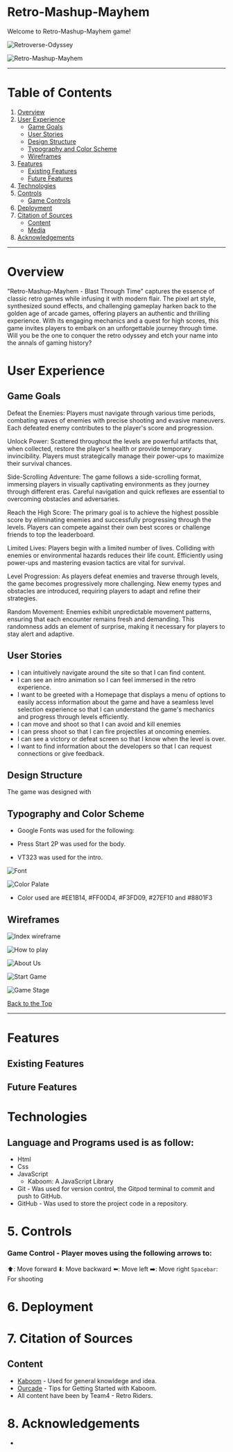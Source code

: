 # Retro-Mashup-Mayhem

Welcome to Retro-Mashup-Mayhem game!

![Retroverse-Odyssey](./READMEimages/imiresponsive-image.png)


 ![Retro-Mashup-Mayhem](./READMEimages/imiresponsive-image.png)     


 ***                                    



# Table of Contents

1. [Overview](#overview)
2. [User Experience](#user-experience)
    - [Game Goals](#game-goals)
    - [User Stories](#user-stories)
    - [Design Structure](#design-structure)
    - [Typography and Color Scheme](#typography-and-color-scheme)
    - [Wireframes](#wireframes)
3. [Features](#features)
    - [Existing Features](#existing-features)
    - [Future Features](#future-features)
4. [Technologies](#technologies)
5. [Controls](#controls)
   + [Game Controls](#game-controls)
6. [Deployment](#deployment) 
7. [Citation of Sources](#citation-of-sources) 
   + [Content](#content)
   + [Media]()
8. [Acknowledgements](#acknowledgment) 

***
# Overview

"Retro-Mashup-Mayhem - Blast Through Time" captures the essence of classic retro games while infusing it with modern flair. The pixel art style, synthesized sound effects, and challenging gameplay harken back to the golden age of arcade games, offering players an authentic and thrilling experience. With its engaging mechanics and a quest for high scores, this game invites players to embark on an unforgettable journey through time. Will you be the one to conquer the retro odyssey and etch your name into the annals of gaming history?

# User Experience

## Game Goals

Defeat the Enemies: Players must navigate through various time periods, combating waves of enemies with precise shooting and evasive maneuvers. Each defeated enemy contributes to the player's score and progression.

Unlock Power: Scattered throughout the levels are powerful artifacts that, when collected, restore the player's health or provide temporary invincibility. Players must strategically manage their power-ups to maximize their survival chances.

Side-Scrolling Adventure: The game follows a side-scrolling format, immersing players in visually captivating environments as they journey through different eras. Careful navigation and quick reflexes are essential to overcoming obstacles and adversaries.

Reach the High Score: The primary goal is to achieve the highest possible score by eliminating enemies and successfully progressing through the levels. Players can compete against their own best scores or challenge friends to top the leaderboard.

Limited Lives: Players begin with a limited number of lives. Colliding with enemies or environmental hazards reduces their life count. Efficiently using power-ups and mastering evasion tactics are vital for survival.

Level Progression: As players defeat enemies and traverse through levels, the game becomes progressively more challenging. New enemy types and obstacles are introduced, requiring players to adapt and refine their strategies.

Random Movement: Enemies exhibit unpredictable movement patterns, ensuring that each encounter remains fresh and demanding. This randomness adds an element of surprise, making it necessary for players to stay alert and adaptive.

## User Stories

-   I can intuitively navigate around the site so that I can find content.
-   I can see an intro animation so I can feel immersed in the retro experience.
-   I want to be greeted with a Homepage that displays a menu of options to easily access information about the game and have a seamless level selection experience so that I can understand the game's mechanics and progress through levels efficiently.
-   I can move and shoot so that I can avoid and kill enemies
-   I can press shoot so that I can fire projectiles at oncoming enemies.
-   I can see a victory or defeat screen so that I know when the level is over.
-   I want to find information about the developers so that I can request connections or give feedback.

## Design Structure

The game was designed with

## Typography and Color Scheme

-   Google Fonts was used for the following:

-   Press Start 2P was used for the body.
-   VT323 was used for the intro.

![Font](READMEimages/google-font.png)

![Color Palate](READMEimages/color-palate.png)

-   Color used are #EE1B14, #FF00D4, #F3FD09, #27EF10 and #8801F3

## Wireframes

![Index wireframe](READMEimages/index-wireframe.png)

![How to play](READMEimages/how-to-play-wireframe.png)

![About Us](READMEimages/about-us-wireframe.png)

![Start Game](READMEimages/start-game.png)

![Game Stage](READMEimages/game-stage.png)

[Back to the Top](#contents)

---

# Features

## Existing Features

## Future Features

# Technologies

## Language and Programs used is as follow:

-   Html
-   Css
-   JavaScript
    -   Kaboom: A JavaScript Library
-   Git - Was used for version control, the Gitpod terminal to commit and push to GitHub.
-   GitHub - Was used to store the project code in a repository.


# 5. Controls

### Game Control - Player moves using the following arrows to:

⬆️: Move forward
⬇️: Move backward
⬅️: Move left
➡️: Move right
`Spacebar`: For shooting



# 6. Deployment

# 7. Citation of Sources

## Content

-   [Kaboom](https://kaboomjs.com/) - Used for general knowldege and idea.
-   [Ourcade](https://www.youtube.com/watch?v=ICGSu5yjQrU&t=719s) - Tips for Getting Started with Kaboom.
-   All content have been by Team4 - Retro Riders.


# 8. Acknowledgements
- 

